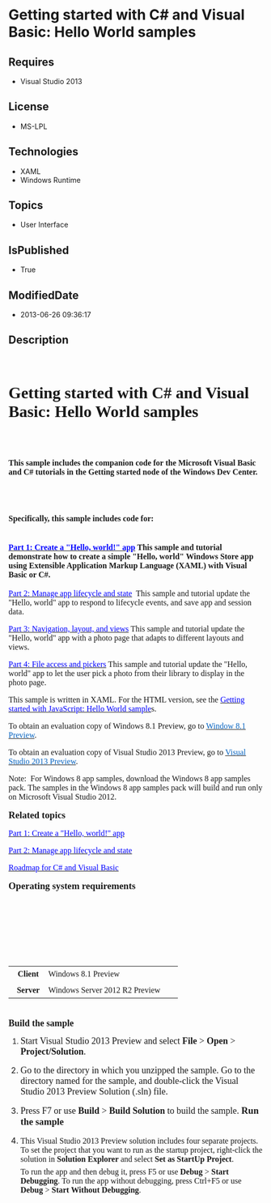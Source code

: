# Getting started with C# and Visual Basic: Hello World samples
## Requires
* Visual Studio 2013
## License
* MS-LPL
## Technologies
* XAML
* Windows Runtime
## Topics
* User Interface
## IsPublished
* True
## ModifiedDate
* 2013-06-26 09:36:17
## Description

<h1><span style="font-family:Times New Roman; font-size:small">&nbsp;</span></h1>
<h1 class="MsoNormal" style="margin:5pt 0in; line-height:normal; page-break-after:avoid">
<strong><span style="font-family:&quot;Times New Roman&quot;,&quot;serif&quot;; font-size:24pt">Getting started with C# and Visual Basic: Hello World samples</span></strong></h1>
<h1><span style="font-family:Times New Roman; font-size:small">&nbsp;</span></h1>
<h1 class="MsoNormal" style="margin:5pt 0in; line-height:normal"><span style="font-family:&quot;Times New Roman&quot;,&quot;serif&quot;; font-size:12pt">This sample includes the companion code for the Microsoft Visual Basic and C# tutorials in the Getting started node of the
 Windows Dev Center. </span></h1>
<h1><span style="font-family:Times New Roman; font-size:small">&nbsp;</span></h1>
<h1 class="MsoNormal" style="margin:5pt 0in; line-height:normal"><span style="font-family:&quot;Times New Roman&quot;,&quot;serif&quot;; font-size:12pt">Specifically, this sample includes code for:</span></h1>
<h1><span style="font-family:&quot;Times New Roman&quot;,&quot;serif&quot;; font-size:12pt"><a href="http://msdn.microsoft.com/en-us/library/windows/apps/Hh986965"><span style="color:blue">Part 1: Create a &quot;Hello, world!&quot; app</span></a>
</span><span style="font-family:&quot;Times New Roman&quot;,&quot;serif&quot;; font-size:12pt">This sample and tutorial demonstrate how to create a simple &quot;Hello, world&quot; Windows Store app using Extensible Application Markup Language (XAML) with Visual Basic or C#.</span></h1>
<p class="MsoNormal" style="font-size:12pt; font-weight:normal"><span style="font-family:&quot;Times New Roman&quot;,&quot;serif&quot;; font-size:12pt"><a href="http://msdn.microsoft.com/en-us/library/windows/apps/Hh986968"><span style="color:blue">Part 2: Manage app lifecycle
 and state</span></a>&nbsp; </span><span style="font-family:&quot;Times New Roman&quot;,&quot;serif&quot;; font-size:12pt">This sample and tutorial update the &quot;Hello, world&quot; app to respond to lifecycle events, and save app and session data.</span></p>
<p class="MsoNormal" style="font-size:12pt; font-weight:normal"><span style="font-family:&quot;Times New Roman&quot;,&quot;serif&quot;; font-size:12pt"><a href="http://msdn.microsoft.com/en-us/library/windows/apps/jj215600"><span style="color:blue">Part 3: Navigation, layout,
 and views</span></a> </span><span style="font-family:&quot;Times New Roman&quot;,&quot;serif&quot;; font-size:12pt">This sample and tutorial update the &quot;Hello, world&quot; app with a photo page that adapts to different layouts and views.</span></p>
<p class="MsoNormal" style="font-size:12pt; font-weight:normal"><span style="font-family:&quot;Times New Roman&quot;,&quot;serif&quot;; font-size:12pt"><a href="http://msdn.microsoft.com/en-us/library/windows/apps/jj655411"><span style="color:blue">Part 4: File access and pickers</span></a>
</span><span style="font-family:&quot;Times New Roman&quot;,&quot;serif&quot;; font-size:12pt">This sample and tutorial update the &quot;Hello, world&quot; app to let the user pick a photo from their library to display in the photo page.</span></p>
<p class="MsoNormal" style="font-size:12pt; font-weight:normal"><span style="font-family:&quot;Times New Roman&quot;,&quot;serif&quot;; font-size:12pt">This sample is written in XAML. For the HTML version, see the
<a href="http://go.microsoft.com/fwlink/p/?linkid=251100"><span style="color:blue">Getting started with JavaScript: Hello World sample</span></a>s.</span></p>
<p class="MsoNormal" style="font-size:12pt; font-weight:normal"><span style="font-family:&quot;Times New Roman&quot;,&quot;serif&quot;; font-size:12pt">To obtain an evaluation copy of Windows 8.1 Preview, go to
<a href="http://go.microsoft.com/fwlink/p/?linkid=301696"><span style="color:#0563c1">Window 8.1 Preview</span></a>.
</span></p>
<p class="MsoNormal" style="font-size:12pt; font-weight:normal"><span style="font-family:&quot;Times New Roman&quot;,&quot;serif&quot;; font-size:12pt">To obtain an evaluation copy of Visual Studio 2013 Preview, go to
<span style="text-decoration:underline"><span style="color:blue"><a href="http://go.microsoft.com/fwlink/p/?linkid=301697"><span style="color:#0563c1">Visual Studio 2013 Preview</span></a></span></span>.
</span></p>
<p class="MsoNormal" style="font-size:12pt; font-weight:normal"><span style="font-family:&quot;Times New Roman&quot;,&quot;serif&quot;; font-size:12pt">Note:<span>&nbsp;
</span>For Windows 8 app samples, download the Windows 8 app samples pack. The samples in the Windows 8 app samples pack will build and run only on Microsoft Visual Studio 2012.</span></p>
<p class="MsoNormal" style="font-size:12pt; font-weight:normal"><strong><span style="font-family:&quot;Times New Roman&quot;,&quot;serif&quot;; font-size:14pt">Related topics</span></strong></p>
<p class="MsoNormal" style="font-size:12pt; font-weight:normal"><span style="font-family:&quot;Times New Roman&quot;,&quot;serif&quot;; font-size:12pt"><a href="http://msdn.microsoft.com/en-us/library/windows/apps/Hh986965"><span style="color:blue">Part 1: Create a &quot;Hello, world!&quot;
 app</span></a> </span></p>
<p class="MsoNormal" style="font-size:12pt; font-weight:normal"><span style="font-family:&quot;Times New Roman&quot;,&quot;serif&quot;; font-size:12pt"><a href="http://msdn.microsoft.com/en-us/library/windows/apps/Hh986968"><span style="color:blue">Part 2: Manage app lifecycle
 and state</span></a> </span></p>
<p class="MsoNormal" style="font-size:12pt; font-weight:normal"><span style="font-family:&quot;Times New Roman&quot;,&quot;serif&quot;; font-size:12pt"><a href="http://msdn.microsoft.com/library/windows/apps/BR229583"><span style="color:blue">Roadmap for C# and Visual Basic</span></a>
</span></p>
<p class="MsoNormal" style="font-size:12pt; font-weight:normal"><strong><span style="font-family:&quot;Times New Roman&quot;,&quot;serif&quot;; font-size:14pt">Operating system requirements</span></strong></p>
<p class="MsoNormal" style="font-size:12pt; font-weight:normal">&nbsp;</p>
<h1><span style="font-family:Times New Roman; font-size:small">&nbsp;</span><span style="font-family:Times New Roman">&nbsp;</span><span style="font-family:Times New Roman">&nbsp;</span><span style="font-family:Times New Roman">&nbsp;</span></h1>
<h1>
<table class="MsoNormalTable" border="0" cellspacing="0" cellpadding="0" style="border-collapse:collapse">
<tbody>
<tr>
<td width="77" style="padding:0in 0.5pt; border:#000000; width:0.8in; background-color:transparent">
<p class="MsoNormal" style="margin:5pt 0in; text-align:center; line-height:normal">
<strong><span style="font-family:&quot;Times New Roman&quot;,&quot;serif&quot;; font-size:12pt">Client</span></strong></p>
</td>
<td width="256" style="padding:0in 0.5pt; border:#000000; width:192pt; background-color:transparent">
<p class="MsoNormal" style="margin:5pt 0in; line-height:normal"><span style="font-family:&quot;Times New Roman&quot;,&quot;serif&quot;; font-size:12pt">Windows 8.1 Preview
</span></p>
</td>
</tr>
<tr>
<td width="77" style="padding:0in 0.5pt; border:#000000; width:0.8in; background-color:transparent">
<p class="MsoNormal" style="margin:5pt 0in; text-align:center; line-height:normal">
<strong><span style="font-family:&quot;Times New Roman&quot;,&quot;serif&quot;; font-size:12pt">Server</span></strong></p>
</td>
<td width="256" style="padding:0in 0.5pt; border:#000000; width:192pt; background-color:transparent">
<p class="MsoNormal" style="margin:5pt 0in; line-height:normal"><span style="font-family:&quot;Times New Roman&quot;,&quot;serif&quot;; font-size:12pt">Windows Server 2012 R2 Preview
</span></p>
</td>
</tr>
</tbody>
</table>
</h1>
<h1></h1>
<p class="MsoNormal" style="margin:5pt 0in; line-height:normal; page-break-after:avoid">
<span style="font-size:large"><strong><span style="font-family:&quot;Times New Roman&quot;,&quot;serif&quot;">Build the sample</span></strong></span></p>
<p><span style="font-family:Times New Roman; font-size:large"></span></p>
<ol style="list-style-type:decimal">
<li class="MsoNormal">
<p><span style="font-family:&quot;Times New Roman&quot;,&quot;serif&quot;; font-size:large">Start Visual Studio 2013 Preview and select
<strong>File</strong> &gt; <strong>Open</strong> &gt; <strong>Project/Solution</strong>.
</span></p>
</li><li class="MsoNormal" style="font-size:12pt; font-weight:normal">
<p><span style="font-family:&quot;Times New Roman&quot;,&quot;serif&quot;; font-size:large">Go to the directory in which you unzipped the sample. Go to the directory named for the sample, and double-click the Visual Studio 2013 Preview Solution (.sln) file.
</span></p>
</li><li class="MsoNormal" style="font-size:12pt; font-weight:normal">
<p><span style="font-family:&quot;Times New Roman&quot;,&quot;serif&quot;; font-size:large">Press F7 or use
<strong>Build</strong> &gt; <strong>Build Solution</strong> to build the sample.</span><span style="font-family:&quot;Times New Roman&quot;,&quot;serif&quot;; font-size:large">
</span><strong><span style="font-family:&quot;Times New Roman&quot;,&quot;serif&quot;; font-size:14pt">Run the sample</span></strong></p>
</li><li class="MsoNormal" style="font-size:12pt; font-weight:normal">
<p class="MsoNormal" style="line-height:normal; margin-top:5pt; margin-bottom:5pt">
<span style="font-family:&quot;Times New Roman&quot;,&quot;serif&quot;; font-size:12pt">This Visual Studio 2013 Preview solution includes four separate projects. To set the project that you want to run as the startup project, right-click the solution in
<strong>Solution Explorer</strong> and select <strong>Set as StartUp Project</strong>.</span></p>
<p class="MsoNormal" style="line-height:normal; margin-top:5pt; margin-bottom:5pt">
<span style="font-family:&quot;Times New Roman&quot;,&quot;serif&quot;; font-size:12pt">To run the app and then debug it, press F5 or use
<strong>Debug</strong> &gt; <strong>Start Debugging</strong>. To run the app without debugging, press Ctrl&#43;F5 or use
<strong>Debug</strong> &gt; <strong>Start Without Debugging</strong>. </span></p>
</li></ol>
<h1></h1>
